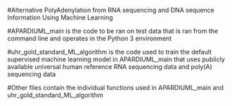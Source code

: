 #Alternative PolyAdenylation from RNA sequencing and DNA sequence Information Using Machine Learning

#APARDIUML_main is the code to be ran on test data that is ran from the command line and operates in the Python 3 environment

#uhr_gold_standard_ML_algorithm is the code used to train the default supervised machine learning model in APARDIUML_main that uses publicly available universal human reference RNA sequencing data and poly(A) sequencing data

#Other files contain the individual functions used in APARDIUML_main and uhr_gold_standard_ML_algorithm
